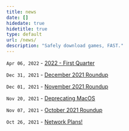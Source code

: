 ```yaml
---
title: news
date: []
hidedate: true
hidetitle: true
type: default
url: /news/
description: "Safely download games, FAST."
---
```


`Apr 06, 2022` - [2022 - First Quarter](/news/2022-first-quarter)

`Dec 31, 2021` - [December 2021 Roundup](/news/december-2021)

`Dec 01, 2021` - [November 2021 Roundup](/news/november-2021)

`Nov 20, 2021` - [Deprecating MacOS](/news/deprecatingmacos)

`Nov 07, 2021` - [October 2021 Roundup](/news/october-2021)

`Oct 26, 2021` -  [Network Plans!](/news/networkplans)
